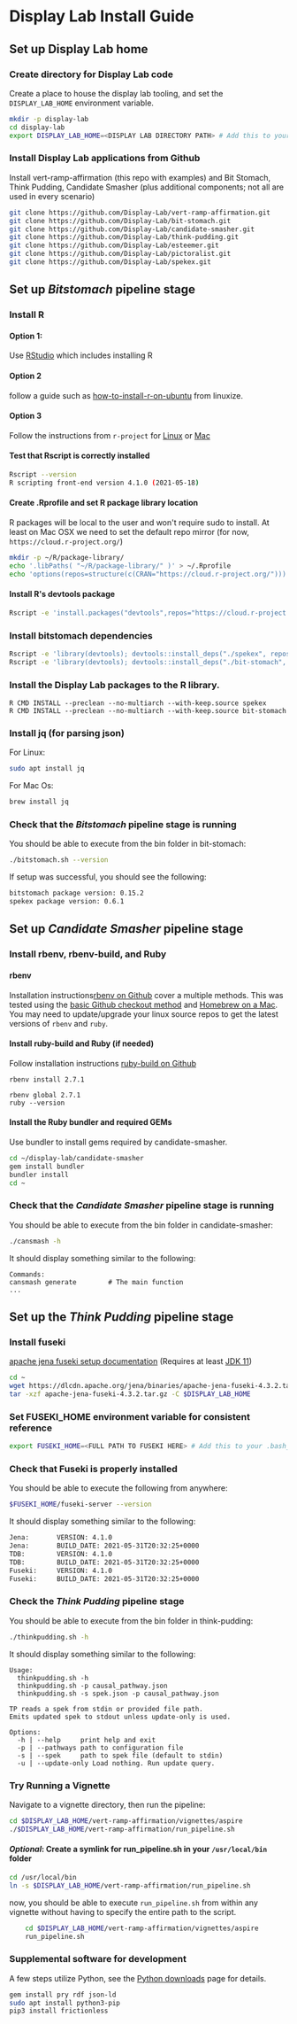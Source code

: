 # Display Lab Install Guide

## Set up Display Lab home

### Create directory for Display Lab code
Create a place to house the display lab tooling, and set the `DISPLAY_LAB_HOME` environment variable.
```sh
mkdir -p display-lab
cd display-lab
export DISPLAY_LAB_HOME=<DISPLAY LAB DIRECTORY PATH> # Add this to your .bash_profile, .bashrc, or .zshrc to make it persistent
```

### Install Display Lab applications from Github
Install vert-ramp-affirmation (this repo with examples) and Bit Stomach, Think Pudding, Candidate Smasher (plus additional components; not all are used in every scenario)

```sh
git clone https://github.com/Display-Lab/vert-ramp-affirmation.git
git clone https://github.com/Display-Lab/bit-stomach.git
git clone https://github.com/Display-Lab/candidate-smasher.git
git clone https://github.com/Display-Lab/think-pudding.git
git clone https://github.com/Display-Lab/esteemer.git
git clone https://github.com/Display-Lab/pictoralist.git
git clone https://github.com/Display-Lab/spekex.git
```

## Set up _Bitstomach_ pipeline stage

### Install R

#### Option 1:
Use [RStudio](https://www.rstudio.com/products/rstudio/download/#download) which includes installing R

#### Option 2
follow a guide such as [how-to-install-r-on-ubuntu](https://linuxize.com/post/how-to-install-r-on-ubuntu-20-04/) from linuxize.

#### Option 3
Follow the instructions from `r-project` for [Linux](https://cloud.r-project.org/bin/linux/ubuntu) or [Mac](https://cloud.r-project.org/bin/macosx/)

#### Test that Rscript is correctly installed
```bash
Rscript --version
R scripting front-end version 4.1.0 (2021-05-18)
```
#### Create .Rprofile and set R package library location
R packages will be local to the user and won't require sudo to install. At least on Mac OSX we need to set the default repo mirror (for now, `https://cloud.r-project.org/`)
```sh
mkdir -p ~/R/package-library/
echo '.libPaths( "~/R/package-library/" )' > ~/.Rprofile
echo 'options(repos=structure(c(CRAN="https://cloud.r-project.org/")))' >> ~/.Rprofile
```
#### Install R's devtools package
```sh
Rscript -e 'install.packages("devtools",repos="https://cloud.r-project.org/")'
```

### Install bitstomach dependencies

```sh
Rscript -e 'library(devtools); devtools::install_deps("./spekex", repos="https://cloud.r-project.org/")'
Rscript -e 'library(devtools); devtools::install_deps("./bit-stomach", repos="https://cloud.r-project.org/")'
```

### Install the Display Lab packages to the R library.
```
R CMD INSTALL --preclean --no-multiarch --with-keep.source spekex
R CMD INSTALL --preclean --no-multiarch --with-keep.source bit-stomach
```

### Install jq (for parsing json)
For Linux:
```bash
sudo apt install jq
```

For Mac Os:
```bash
brew install jq
```

### Check that the _Bitstomach_ pipeline stage is running
You should be able to execute from the bin folder in bit-stomach:
```bash
./bitstomach.sh --version
```
If setup was successful, you should see the following:
```bash
bitstomach package version: 0.15.2
spekex package version: 0.6.1
```
## Set up _Candidate Smasher_ pipeline stage

### Install rbenv, rbenv-build, and Ruby

#### rbenv
Installation instructions[rbenv on Github](https://github.com/rbenv/rbenv#installation) cover a multiple methods.
This was tested using the [basic Github checkout method](https://github.com/rbenv/rbenv#basic-github-checkout) and [Homebrew on a Mac](https://github.com/rbenv/rbenv#using-package-managers). You may need to update/upgrade your linux source repos to get the latest versions of `rbenv` and `ruby`.

#### Install ruby-build and Ruby (if needed)
Follow installation instructions [ruby-build on Github](https://github.com/rbenv/ruby-build#readme)
```
rbenv install 2.7.1

rbenv global 2.7.1
ruby --version
```

#### Install the Ruby bundler and required GEMs
Use bundler to install gems required by candidate-smasher.

```sh
cd ~/display-lab/candidate-smasher
gem install bundler
bundler install
cd ~
```

### Check that the _Candidate Smasher_ pipeline stage is running
You should be able to execute from the bin folder in candidate-smasher:

```bash
./cansmash -h
```
It should display something similar to the following:

```shell
Commands:
cansmash generate        # The main function
...
```
## Set up the _Think Pudding_ pipeline stage

### Install fuseki
[apache jena fuseki setup documentation](https://jena.apache.org/documentation/fuseki2/index.html#download-fuseki)
(Requires at least [JDK 11](https://openjdk.java.net/install/))

```sh
cd ~
wget https://dlcdn.apache.org/jena/binaries/apache-jena-fuseki-4.3.2.tar.gz
tar -xzf apache-jena-fuseki-4.3.2.tar.gz -C $DISPLAY_LAB_HOME
```

### Set FUSEKI_HOME environment variable for consistent reference
```sh
export FUSEKI_HOME=<FULL PATH TO FUSEKI HERE> # Add this to your .bash_profile, .bashrc, or .zshrc to make it persistent
```
### Check that Fuseki is properly installed
You should be able to execute the following from anywhere:
```bash
$FUSEKI_HOME/fuseki-server --version
```

It should display something similar to the following:
```bash
Jena:       VERSION: 4.1.0
Jena:       BUILD_DATE: 2021-05-31T20:32:25+0000
TDB:        VERSION: 4.1.0
TDB:        BUILD_DATE: 2021-05-31T20:32:25+0000
Fuseki:     VERSION: 4.1.0
Fuseki:     BUILD_DATE: 2021-05-31T20:32:25+0000
```


### Check the _Think Pudding_ pipeline stage
You should be able to execute from the bin folder in think-pudding:

```bash
./thinkpudding.sh -h
```
It should display something similar to the following:

```shell
Usage:
  thinkpudding.sh -h
  thinkpudding.sh -p causal_pathway.json   
  thinkpudding.sh -s spek.json -p causal_pathway.json   

TP reads a spek from stdin or provided file path.  
Emits updated spek to stdout unless update-only is used.

Options:
  -h | --help     print help and exit
  -p | --pathways path to configuration file
  -s | --spek     path to spek file (default to stdin)
  -u | --update-only Load nothing. Run update query.
```

### Try Running a Vignette
Navigate to a vignette directory, then run the pipeline:
```bash
cd $DISPLAY_LAB_HOME/vert-ramp-affirmation/vignettes/aspire
./$DISPLAY_LAB_HOME/vert-ramp-affirmation/run_pipeline.sh
```

#### *Optional*: Create a symlink for run_pipeline.sh in your `/usr/local/bin` folder
```sh
cd /usr/local/bin
ln -s $DISPLAY_LAB_HOME/vert-ramp-affirmation/run_pipeline.sh
```
now, you should be able to execute `run_pipeline.sh` from within any vignette without having to specify the entire path to the script.
```bash
    cd $DISPLAY_LAB_HOME/vert-ramp-affirmation/vignettes/aspire
    run_pipeline.sh
```
    
### Supplemental software for development
A few steps utilize Python, see the [Python downloads](https://www.python.org/downloads/) page for details.
```sh
gem install pry rdf json-ld
sudo apt install python3-pip
pip3 install frictionless
```
